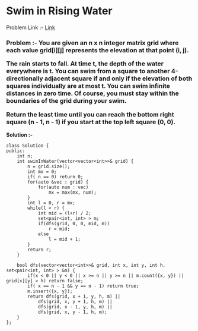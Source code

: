# Swim in Rising Water

Problem Link :- [Link](https://leetcode.com/problems/swim-in-rising-water/)

<h3>
Problem :- You are given an n x n integer matrix grid where each value grid[i][j] represents the elevation at that point (i, j).

The rain starts to fall. At time t, the depth of the water everywhere is t. You can swim from a square to another 4-directionally adjacent square if and only if the elevation of both squares individually are at most t. You can swim infinite distances in zero time. Of course, you must stay within the boundaries of the grid during your swim.

Return the least time until you can reach the bottom right square (n - 1, n - 1) if you start at the top left square (0, 0).
</h3>


**Solution :-**
```
class Solution {
public:
    int n;
    int swimInWater(vector<vector<int>>& grid) {
        n = grid.size();
        int mx = 0;
        if( n == 0) return 0;
        for(auto &vec : grid) {
            for(auto num : vec)
                mx = max(mx, num);
        }
        int l = 0, r = mx;
        while(l < r) {
            int mid = (l+r) / 2;
            set<pair<int, int> > m;
            if(dfs(grid, 0, 0, mid, m))
                r = mid;
            else
                l = mid + 1;
        }
        return r;
    }
    
    bool dfs(vector<vector<int>>& grid, int x, int y, int h, set<pair<int, int> > &m) {
        if(x < 0 || y < 0 || x >= n || y >= n || m.count({x, y}) || grid[x][y] > h) return false;
        if( x == n - 1 && y == n - 1) return true;
        m.insert({x, y});
        return dfs(grid, x + 1, y, h, m) ||
            dfs(grid, x, y + 1, h, m) ||
            dfs(grid, x - 1, y, h, m) ||
            dfs(grid, x, y - 1, h, m);
    }
};
```
